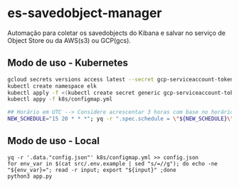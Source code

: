 # es-savedobject-manager
Automação para coletar os savedobjects do Kibana e salvar no serviço de Object Store ou da AWS(s3) ou GCP(gcs).


## Modo de uso - Kubernetes
``` sh
gcloud secrets versions access latest --secret gcp-serviceaccount-token > /tmp/gcp-token.json
kubectl create namespace elk
kubectl apply -f <(kubectl create secret generic gcp-serviceaccount-token --from-env-file /tmp/gcp-token.json -o yaml --dry-run=client -n elk) -n elk
kubectl appy -f k8s/configmap.yml

## Horário em UTC --> Considere acrescentar 3 horas com base no horário em America/Sao_Paulo
NEW_SCHEDULE="15 20 * * *"; yq -r ".spec.schedule = \"${NEW_SCHEDULE}\"" k8s/cronjob.yml | kubectl apply -f-
```


## Modo de uso - Local
```
yq -r '.data."config.json"' k8s/configmap.yml >> config.json
for env_var in $(cat src/.env.example | sed "s/=//g"); do echo -ne "${env_var}="; read -r input; export "${input}" ;done
python3 app.py
```